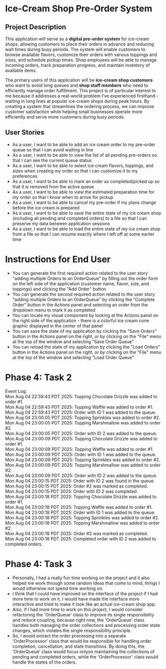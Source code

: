 # Ice-Cream Shop Pre-Order System

## Project Description

This application will serve as a **digital pre-order system** for ice-cream shops, allowing customers to place their orders in advance and reducing wait times during busy periods. The system will enable customers to browse available flavors, customize their orders with various toppings and sizes, and schedule pickup times. Shop employees will be able to manage incoming orders, track preparation progress, and maintain inventory of available items.

The primary users of this application will be **ice-cream shop customers** who want to avoid long queues and **shop staff members** who need to efficiently manage order fulfillment. This project is of particular interest to me because it addresses a real-world problem I've experienced firsthand - waiting in long lines at popular ice-cream shops during peak hours. By creating a system that streamlines the ordering process, we can improve customer satisfaction while helping small businesses operate more efficiently and serve more customers during busy periods.

## User Stories

* As a user, I want to be able to add an ice cream order to my pre-order queue so that I can avoid waiting in line
* As a user, I want to be able to view the list of all pending pre-orders so that I can see the current queue status
* As a user, I want to be able to select ice cream flavors, toppings, and sizes when creating my order so that I can customize it to my preferences
* As a user, I want to be able to mark an order as completed/picked up so that it is removed from the active queue
* As a user, I want to be able to view the estimated preparation time for my order so that I know when to arrive for pickup
* As a user, I want to be able to cancel my pre-order if my plans change before the ice cream is prepared
* As a user, I want to be able to save the entire state of my ice cream shop (including all pending and completed orders) to a file so that I can preserve my data between application sessions
* As a user, I want to be able to load the entire state of my ice cream shop from a file so that I can resume exactly where I left off at some earlier time

# Instructions for End User

- You can generate the first required action related to the user story "adding multiple Orders to an OrderQueue" by filling out the order form on the left side of the application (customer name, flavor, size, and toppings) and clicking the "Add Order" button
- You can generate the second required action related to the user story "adding multiple Orders to an OrderQueue" by clicking the "Complete Order" button in the Actions panel and selecting an order from the dropdown menu to mark it as completed
- You can locate my visual component by looking at the Actions panel on the right side of the application - there is a colorful ice cream cone graphic displayed in the center of that panel
- You can save the state of my application by clicking the "Save Orders" button in the Actions panel on the right, or by clicking on the "File" menu at the top of the window and selecting "Save Order Queue"
- You can reload the state of my application by clicking the "Load Orders" button in the Actions panel on the right, or by clicking on the "File" menu at the top of the window and selecting "Load Order Queue"

# Phase 4: Task 2
Event Log: </br>
Mon Aug 04 22:59:43 PDT 2025: Topping Chocolate Drizzle was added to order #1. </br>
Mon Aug 04 22:59:43 PDT 2025: Topping Waffle was added to order #1.</br>
Mon Aug 04 22:59:43 PDT 2025: Order with ID 1 was added to the queue.</br>
Mon Aug 04 23:00:05 PDT 2025: Topping Sprinkles was added to order #2.</br>
Mon Aug 04 23:00:05 PDT 2025: Topping Marshmallow was added to order #2.</br>
Mon Aug 04 23:00:05 PDT 2025: Order with ID 2 was added to the queue.</br>
Mon Aug 04 23:00:09 PDT 2025: Topping Chocolate Drizzle was added to order #1.</br>
Mon Aug 04 23:00:09 PDT 2025: Topping Waffle was added to order #1.</br>
Mon Aug 04 23:00:09 PDT 2025: Order with ID 1 was added to the queue.</br>
Mon Aug 04 23:00:09 PDT 2025: Topping Sprinkles was added to order #2.</br>
Mon Aug 04 23:00:09 PDT 2025: Topping Marshmallow was added to order #2.</br>
Mon Aug 04 23:00:09 PDT 2025: Order with ID 2 was added to the queue.</br>
Mon Aug 04 23:00:15 PDT 2025: Order with ID 2 was found in the queue.</br>
Mon Aug 04 23:00:15 PDT 2025: Order #2 was marked as completed.</br>
Mon Aug 04 23:00:15 PDT 2025: Order with ID 2 was completed.</br>
Mon Aug 04 23:00:18 PDT 2025: Topping Chocolate Drizzle was added to order #1.</br>
Mon Aug 04 23:00:18 PDT 2025: Topping Waffle was added to order #1.</br>
Mon Aug 04 23:00:18 PDT 2025: Order with ID 1 was added to the queue.</br>
Mon Aug 04 23:00:18 PDT 2025: Topping Sprinkles was added to order #2.</br>
Mon Aug 04 23:00:18 PDT 2025: Topping Marshmallow was added to order #2.</br>
Mon Aug 04 23:00:18 PDT 2025: Order #2 was marked as completed.</br>
Mon Aug 04 23:00:18 PDT 2025: Completed order with ID 2 was added to completed orders.</br>

# Phase 4: Task 3

- Personally, I had a really fun time working on the project and it also helped me work through some random ideas that come to mind, things I would otherwise not spend time working on.
- I think that I could have improved on the interface of the project if I had more time to work on it, I would have made the interface more interactive and tried to make it look like an actual ice-cream shop app.
- Also, if I had more time to work on this project, I would consider refactoring the 'OrderQueue' class to improve its single responsibility and reduce coupling, because right now, the 'OrderQueue' class handles both managing the order collections and processing order state changes, which violates the single responsibility principle. 
- So, I would extract the order processing into a separate 'OrderProcessor' class that would be responsible for handling order completion, cancellation, and state transitions. By doing this, the 'OrderQueue' class would focus onlyon maintaining the collections of pending and completed orders, while the 'OrderProcessor' class would handle the states of the orders. 